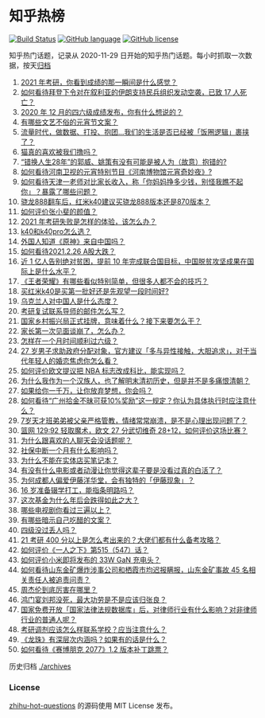 # 知乎热榜
[![Build Status](https://github.com/ToWeLong/zhihu-hot-questions/workflows/CI/badge.svg)](https://github.com/ToWeLong/zhihu-hot-questions/actions)
[![GitHub language](https://img.shields.io/badge/language-golang-orange.svg)](https://golang.org/)
[![GitHub license](https://img.shields.io/github/license/ToWeLong/zhihu-hot-questions)](https://github.com/ToWeLong/zhihu-hot-questions/blob/main/LICENSE)

知乎热门话题，记录从 2020-11-29 日开始的知乎热门话题。每小时抓取一次数据，按天[归档](./archives)

<!-- BEGIN -->

1. [2021 年考研，你看到成绩的那一瞬间是什么感觉？](https://www.zhihu.com/question/445936744)
1. [如何看待拜登下令对在叙利亚的伊朗支持民兵组织发动空袭，已致 17 人死亡？](https://www.zhihu.com/question/446432716)
1. [2020 年 12 月的四六级成绩发布，你有什么想说的？](https://www.zhihu.com/question/446280245)
1. [有哪些文艺不俗的元宵节文案？](https://www.zhihu.com/question/446277714)
1. [流量时代，做数据、打投、抱团...我们的生活是否已经被「饭圈逻辑」裹挟了？](https://www.zhihu.com/question/446294551)
1. [猫真的喜欢被我们撸吗？](https://www.zhihu.com/question/440445649)
1. [“错换人生28年”的郭威、姚策有没有可能是被人为（故意）抱错的?](https://www.zhihu.com/question/441664938)
1. [如何看待河南卫视的元宵特别节目《河南博物馆元宵奇妙夜》?](https://www.zhihu.com/question/446361370)
1. [如何看待天津一老师对比家长收入，称「你妈妈挣多少钱，别怪我瞧不起你」？暴露了哪些问题？](https://www.zhihu.com/question/446474178)
1. [骁龙888翻车后，红米k40建议买骁龙888版本还是870版本？](https://www.zhihu.com/question/441927338)
1. [如何评价张小斐的颜值？](https://www.zhihu.com/question/368707214)
1. [2021 年考研失败是怎样的体验，该怎么办？](https://www.zhihu.com/question/435099779)
1. [k40和k40pro怎么选？](https://www.zhihu.com/question/446368357)
1. [外国人知道《原神》来自中国吗？](https://www.zhihu.com/question/445523775)
1. [如何看待2021.2.26 A股大跌？](https://www.zhihu.com/question/446434774)
1. [近 1 亿人告别绝对贫困，提前 10 年完成联合国目标，中国脱贫攻坚成果在国际上是什么水平？](https://www.zhihu.com/question/446264543)
1. [《王者荣耀》有哪些看似特别简单，但很多人都不会的技巧？](https://www.zhihu.com/question/446136518)
1. [买红米k40是买第一批好还是先观望一段时间好?](https://www.zhihu.com/question/445303926)
1. [乌克兰人对中国人是什么态度？](https://www.zhihu.com/question/358915781)
1. [考研复试联系导师的邮件怎么写？](https://www.zhihu.com/question/371545287)
1. [国家乡村振兴局正式挂牌，意味着什么？接下来要怎么干？](https://www.zhihu.com/question/446321096)
1. [家长第一次见面谈崩了，怎么办？](https://www.zhihu.com/question/434180994)
1. [怎样在一个月时间顺利过六级？](https://www.zhihu.com/question/30033713)
1. [27 岁男子求助政府分配对象，官方建议「多与异性接触，大胆追求」，对于当代年轻人的婚恋焦虑你怎么看？](https://www.zhihu.com/question/446086372)
1. [如何评价欧文提议把 NBA 标志改成科比，能实现吗？](https://www.zhihu.com/question/446240858)
1. [为什么我作为一个汉族人，也了解明末清初历史，但是并不是多痛恨清朝？](https://www.zhihu.com/question/285989497)
1. [如果给你一千万，让你放弃梦想，你会吗？](https://www.zhihu.com/question/443957105)
1. [如何看待“广州拾金不昧可获10%奖励”这一规定？你认为具体执行时应注意什么？](https://www.zhihu.com/question/446298044)
1. [7岁天才班弟弟被父亲严格管教，情绪常常崩溃，是不是心理出现问题了？](https://www.zhihu.com/question/364570362)
1. [篮网 129:92 轻取魔术，欧文 27 分武切维奇 28+12，如何评价这场比赛？](https://www.zhihu.com/question/446428692)
1. [为什么跟喜欢的人聊天会没话题呢？](https://www.zhihu.com/question/434608125)
1. [社保中断一个月有什么影响吗？](https://www.zhihu.com/question/304891093)
1. [为什么不能在实体店买笔记本？](https://www.zhihu.com/question/434240943)
1. [有没有什么电影或者动漫让你觉得这辈子要是没看过真的白活了？](https://www.zhihu.com/question/431551442)
1. [为何成都人偏爱伊藤洋华堂，会有独特的「伊藤现象」？](https://www.zhihu.com/question/428573088)
1. [16 岁准备辍学打工，能指条明路吗？](https://www.zhihu.com/question/445808639)
1. [这次基金为什么年后会跌得如此之大？](https://www.zhihu.com/question/446018782)
1. [哪些电视剧你看过三遍以上？](https://www.zhihu.com/question/443634531)
1. [有哪些暗示自己吃醋的文案？](https://www.zhihu.com/question/445457934)
1. [四级没过丢人吗？](https://www.zhihu.com/question/291434011)
1. [21 考研 400 分以上是怎么考出来的？大佬们都有什么备考攻略？](https://www.zhihu.com/question/446332091)
1. [如何评价《一人之下》第515（547）话？](https://www.zhihu.com/question/446118494)
1. [如何评价小米即将发布的 33W GaN 充电头？](https://www.zhihu.com/question/445984125)
1. [如何看待山东金矿爆炸涉事公司和栖霞市均迟报瞒报，山东金矿事故 45 名相关责任人被追责问责？](https://www.zhihu.com/question/445955690)
1. [周杰伦到底厉害在哪里？](https://www.zhihu.com/question/432551124)
1. [鸿门宴刘邦没死，最大功劳是不是应该归张良？](https://www.zhihu.com/question/436982802)
1. [国家免费开放「国家法律法规数据库」后，对律师行业有什么影响？对非律师行业的普通人呢？](https://www.zhihu.com/question/446302145)
1. [考研调剂应该怎么样联系学校？应当注意什么？](https://www.zhihu.com/question/22789920)
1. [《龙珠》有深层次内涵吗？如果有的话是什么？](https://www.zhihu.com/question/433693958)
1. [如何看待《赛博朋克 2077》1.2 版本补丁跳票？](https://www.zhihu.com/question/446228460)

<!-- END -->

历史归档 [./archives](./archives)


### License
[zhihu-hot-questions](https://github.com/towelong/zhihu-hot-questions) 的源码使用 MIT License 发布。